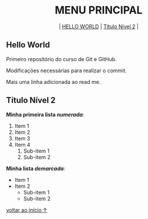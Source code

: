 <div align="center">
<h1>MENU PRINCIPAL</h1>

| <a href="#hello-world">HELLO WORLD</a> 
| <a href="#título-nível-2">Título Nível 2</a> |
</div>

## Hello World
 Primeiro repositório do curso de Git e GitHub.

Modificações necessárias para realizar o commit.

Mais uma linha adicionada ao read me.

## Título Nível 2

__Minha primeira lista *numerada*__:

1. Item 1
1. Item 2
0. Item 3
4. Item 4
   1. Sub-item 1
   1. Sub-item 2

**Minha lista _demarcada_**:

* Item 1
* Item 2
   - Sub-item 1
   * Sub-item 2

[voltar ao início ↑](#hello-world)
